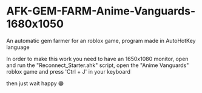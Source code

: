 # AFK-GEM-FARM-Anime-Vanguards-1680x1050
An automatic gem farmer for an roblox game, program made in AutoHotKey language

In order to make this work you need to have an 1650x1080 monitor, open and run the "Reconnect_Starter.ahk" script, open the "Anime Vanguards" roblox game and press 'Ctrl + J' in your keyboard

then just wait happy 😁
